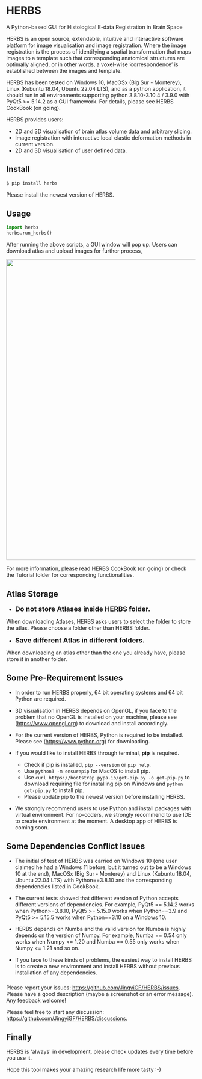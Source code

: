 # HERBS
A Python-based GUI for Histological E-data Registration in Brain Space


HERBS is an open source, extendable, intuitive and interactive software platform for image visualisation and image registration. Where the image registration is the process of identifying a spatial transformation that maps images to a template such that corresponding anatomical structures are optimally aligned, or in other words, a voxel-wise ‘correspondence’ is established between the images and template.

HERBS has been tested on Windows 10, MacOSx (Big Sur - Monterey), Linux (Kubuntu 18.04, Ubuntu 22.04 LTS), and as a python application, it should run in all environments supporting python 3.8.10-3.10.4 / 3.9.0 with PyQt5 >= 5.14.2 as a GUI framework. For details, please see HERBS CookBook (on going).

HERBS provides users:

- 2D and 3D visualisation of brain atlas volume data and arbitrary slicing.
- Image registration with interactive local elastic deformation methods in current version.
- 2D and 3D visualisation of user defined data.

## Install

```python
$ pip install herbs
```

Please install the newest version of HERBS.

## Usage

```python
import herbs
herbs.run_herbs()
```

After running the above scripts, a GUI window will pop up. Users can download atlas and upload images for further process,

<img src="./herbs/herbs.png" width="800px"></img>

For more information, please read HERBS CookBook (on going) or check the Tutorial folder for corresponding functionalities.

## Atlas Storage

- <span style="font-weight:700;font-size:18px">
    Do not store Atlases inside HERBS folder. 
</span>
When downloading Atlases, HERBS asks users to select the folder to store the atlas. Please choose a folder other than HERBS folder.

- <span style="font-weight:700;font-size:18px">
    Save different Atlas in different folders. 
</span>
When downloading an atlas other than the one you already have, please store it in another folder.


## Some Pre-Requirement Issues

- In order to run HERBS properly, 64 bit operating systems and 64 bit Python are required.

- 3D visualisation in HERBS depends on OpenGL, if you face to the problem that no OpenGL is installed on your machine, please see (https://www.opengl.org) to download and install accordingly. 

- For the current version of HERBS, Python is required to be installed. Please see (https://www.python.org) for downloading.

- If you would like to install HERBS through terminal, **pip** is required. 
	- Check if pip is installed, `pip --version` or `pip help`.
	- Use `python3 -m ensurepip` for MacOS to install pip.
	- Use `curl https://bootstrap.pypa.io/get-pip.py -o get-pip.py` to download requiring file for installing pip on Windows and `python get-pip.py` to install pip.
	- Please update pip to the newest version before installing HERBS.

- We strongly recommend users to use Python and install packages with virtual environment. For no-coders, we strongly recommend to use IDE to create environment at the moment. A desktop app of HERBS is coming soon.   

## Some Dependencies Conflict Issues
- The initial of test of HERBS was carried on Windows 10 (one user claimed he had a Windows 11 before, but it turned out to be a Windows 10 at the end), MacOSx (Big Sur - Monterey) and Linux (Kubuntu 18.04, Ubuntu 22.04 LTS) with Python==3.8.10 and the corresponding dependencies listed in CookBook. 

- The current tests showed that different version of Python accepts different versions of dependencies. For example, PyQt5 == 5.14.2 works when Python>=3.8.10, PyQt5 >= 5.15.0 works when Python==3.9 and PyQt5 >= 5.15.5 works when Python==3.10 on a Windows 10. 

- HERBS depends on Numba and the valid version for Numba is highly depends on the version of Numpy. For example, Numba == 0.54 only works when Numpy <= 1.20 and Numba == 0.55 only works when Numpy <= 1.21 and so on.

- If you face to these kinds of problems, the easiest way to install HERBS is to create a new environment and install HERBS without previous installation of any dependencies.

### 
Please report your issues: https://github.com/JingyiGF/HERBS/issues. Please have a good description (maybe a screenshot or an error message). Any feedback welcome!

Please feel free to start any discussion: https://github.com/JingyiGF/HERBS/discussions.

## Finally
HERBS is 'always' in development, please check updates every time before you use it.


Hope this tool makes your amazing research life more tasty :-)
